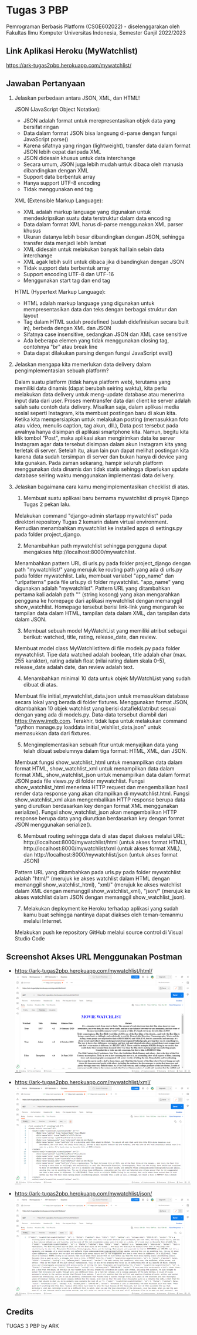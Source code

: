 # Tugas 3 PBP

Pemrograman Berbasis Platform (CSGE602022) - diselenggarakan oleh Fakultas Ilmu Komputer Universitas Indonesia, Semester Ganjil 2022/2023

## Link Aplikasi Heroku (MyWatchlist)

https://ark-tugas2pbp.herokuapp.com/mywatchlist/

## Jawaban Pertanyaan

1. Jelaskan perbedaan antara JSON, XML, dan HTML!

   JSON (JavaScript Object Notation):
   - JSON adalah format untuk merepresentasikan objek data yang bersifat ringan
   - Data dalam format JSON bisa langsung di-parse dengan fungsi JavaScript parse()
   - Karena sifatnya yang ringan (lightweight), transfer data dalam format JSON lebih cepat daripada XML
   - JSON didesain khusus untuk data interchange
   - Secara umum, JSON juga lebih mudah untuk dibaca oleh manusia dibandingkan dengan XML
   - Support data berbentuk array
   - Hanya support UTF-8 encoding
   - Tidak menggunakan end tag

   XML (Extensible Markup Language):
   - XML adalah markup language yang digunakan untuk mendeskripsikan suatu data terstruktur dalam data encoding
   - Data dalam format XML harus di-parse menggunakan XML parser khusus
   - Ukuran datanya lebih besar dibandingkan dengan JSON, sehingga transfer data menjadi lebih lambat
   - XML didesain untuk melakukan banyak hal lain selain data interchange
   - XML agak lebih sulit untuk dibaca jika dibandingkan dengan JSON
   - Tidak support data berbentuk array
   - Support encoding UTF-8 dan UTF-16
   - Menggunakan start tag dan end tag

   HTML (Hypertext Markup Language):
   - HTML adalah markup language yang digunakan untuk mempresentasikan data dan teks dengan berbagai struktur dan layout
   - Tag dalam HTML sudah predefined (sudah didefinisikan secara built in), berbeda dengan XML dan JSON
   - Sifatnya case insensitive, sedangkan JSON dan XML case sensitive
   - Ada beberapa elemen yang tidak menggunakan closing tag, contohnya "br" atau break line
   - Data dapat dilakukan parsing dengan fungsi JavaScript eval()

2. Jelaskan mengapa kita memerlukan data delivery dalam pengimplementasian sebuah platform?

   Dalam suatu platform (tidak hanya platform web), terutama yang memiliki data dinamis (dapat berubah seiring waktu), kita perlu melakukan data delivery untuk meng-update database atau menerima input data dari user. Proses mentransfer data dari client ke server adalah salah satu contoh data delivery. Misalkan saja, dalam aplikasi media sosial seperti Instagram, kita membuat postingan baru di akun kita. Ketika kita mempersiapkan untuk melakukan posting (memasukkan foto atau video, menulis caption, tag akun, dll.), Data post tersebut pada awalnya hanya disimpan di aplikasi smartphone kita. Namun, begitu kita klik tombol "Post", maka aplikasi akan mengirimkan data ke server Instagram agar data tersebut disimpan dalam akun Instagram kita yang terletak di server. Setelah itu, akun lain pun dapat melihat postingan kita karena data sudah tersimpan di server dan bukan hanya di device yang kita gunakan. Pada zaman sekarang, hampir seluruh platform menggunakan data dinamis dan tidak statis sehingga diperlukan update database seiring waktu menggunakan implementasi data delivery.

3. Jelaskan bagaimana cara kamu mengimplementasikan checklist di atas.

    1. Membuat suatu aplikasi baru bernama mywatchlist di proyek Django Tugas 2 pekan lalu.

    Melakukan command "django-admin startapp mywatchlist" pada direktori repository Tugas 2 kemarin dalam virtual environment. Kemudian menambahkan mywatchlist ke installed apps di settings.py pada folder project_django.

    2. Menambahkan path mywatchlist sehingga pengguna dapat mengakses http://localhost:8000/mywatchlist.

    Menambahkan pattern URL di urls.py pada folder project_django dengan path "mywatchlist/" yang merujuk ke routing path yang ada di urls.py pada folder mywatchlist. Lalu, membuat variabel "app_name" dan "urlpatterns" pada file urls.py di folder mywatchlist. "app_name" yang digunakan adalah "mywatchlist". Pattern URL yang ditambahkan pertama kali adalah path "" (string kosong) yang akan mengarahkan pengguna ke homepage dari aplikasi mywatchlist dengan memanggil show_watchlist. Homepage tersebut berisi link-link yang mengarah ke tampilan data dalam HTML, tampilan data dalam XML, dan tampilan data dalam JSON.

    3. Membuat sebuah model MyWatchList yang memiliki atribut sebagai berikut: watched, title, rating, release_date, dan review.

    Membuat model class MyWatchlistItem di file models.py pada folder mywatchlist. Tipe data watched adalah boolean, title adalah char (max. 255 karakter), rating adalah float (nilai rating dalam skala 0-5), release_date adalah date, dan review adalah text.

    4. Menambahkan minimal 10 data untuk objek MyWatchList yang sudah dibuat di atas.

    Membuat file initial_mywatchlist_data.json untuk memasukkan database secara lokal yang berada di folder fixtures. Menggunakan format JSON, ditambahkan 10 objek watchlist yang berisi datafield/atribut sesuai dengan yang ada di models.py. Data-data tersebut diambil dari https://www.imdb.com. Terakhir, tidak lupa untuk melakukan command "python manage.py loaddata initial_wishlist_data.json" untuk memasukkan data dari fixtures.

    5. Mengimplementasikan sebuah fitur untuk menyajikan data yang telah dibuat sebelumnya dalam tiga format: HTML, XML, dan JSON.

    Membuat fungsi show_watchlist_html untuk menampilkan data dalam format HTML, show_watchlist_xml untuk menampilkan data dalam format XML, show_watchlist_json untuk menampilkan data dalam format JSON pada file views.py di folder mywatchlist. Fungsi show_watchlist_html menerima HTTP request dan mengembalikan hasil render data response yang akan ditampilkan di mywatchlist.html. Fungsi show_watchlist_xml akan mengembalikan HTTP response berupa data yang diurutkan berdasarkan key dengan format XML menggunakan serialize(). Fungsi show_watchlist_json akan mengembalikan HTTP response berupa data yang diurutkan berdasarkan key dengan format JSON menggunakan serialize().

    6. Membuat routing sehingga data di atas dapat diakses melalui URL: http://localhost:8000/mywatchlist/html (untuk akses format HTML), http://localhost:8000/mywatchlist/xml (untuk akses format XML), dan http://localhost:8000/mywatchlist/json (untuk akses format JSON)

    Pattern URL yang ditambahkan pada urls.py pada folder mywatchlist adalah "html/" (merujuk ke akses watchlist dalam HTML dengan memanggil show_watchlist_html), "xml/" (merujuk ke akses watchlist dalam XML dengan memanggil show_watchlist_xml), "json/" (merujuk ke akses watchlist dalam JSON dengan memanggil show_watchlist_json).

    7. Melakukan deployment ke Heroku terhadap aplikasi yang sudah kamu buat sehingga nantinya dapat diakses oleh teman-temanmu melalui Internet.

    Melakukan push ke repository GitHub melalui source control di Visual Studio Code

## Screenshot Akses URL Menggunakan Postman

- https://ark-tugas2pbp.herokuapp.com/mywatchlist/html/
![](mywatchlist_html.png)

- https://ark-tugas2pbp.herokuapp.com/mywatchlist/xml/
![](mywatchlist_xml.png)

- https://ark-tugas2pbp.herokuapp.com/mywatchlist/json/
![](mywatchlist_json.png)

## Credits

TUGAS 3 PBP by ARK